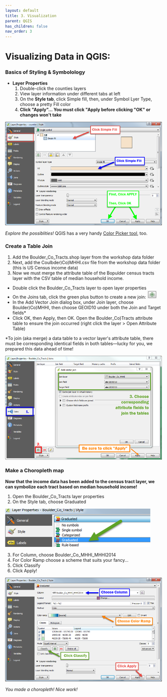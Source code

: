 ```yaml
---
layout: default
title: 3. Visualization
parent: QGIS
has_children: false
nav_order: 3
---
```


# Visualizing Data in QGIS:

### Basics of Styling & Symbolology

- __Layer Properties__
  1. Double-click the counties layers
  2. View layer information under different tabs at left
  3. On the __Style tab__, click Simple fill, then, under Symbol Lyer Type, choose a pretty Fill color
  4. __Click "Apply"... You must click "Apply before clicking "OK" or changes won't take__

![Style Properties][QGIS5]

*Explore the possiblities!* QGIS has a very handy [Color Picker tool](https://docs.qgis.org/3.4/en/docs/user_manual/introduction/general_tools.html#color-selector), too.


### Create a Table Join

1. Add the Boulder_Co_Tracts.shop layer from the workshop data folder
2. Next, add the Coulbder)Co)MHHI.csv file from the workshop data folder (this is US Census income data)
3. Now we must merge the attribute table of the Bopulder census tracts layer with the CSV table of median household income.
  - Double click the Boulder_Co_Tracts layer to open layer properties
  - On the Joins tab, click the green plus button to create a new join: ![Join Button][QGIS6]
  - In the Add Vector Join dialog box, under Join layer, choose Boulder)Co)MHHI, then choose GEOID10 under both the Join and Target fields*
  - Click OK, then Apply, then OK. Open the Boulder_Co)Tracts attribute table to ensure the join occurred (right click the layer > Open Attribute Table)

&ast;To join (aka merge) a data table to a vector layer's attribute table, there must be corresponding identical fields in both tables—lucky for you, we prepared this data ahead of time!

![Joining Data][QGIS7]

### Make a Choropleth map

__Now that the income data has been added to the census tract layer, we can symbolize each tract based on median household income!__

1. Open the Boulder_Co_Tracts layer properties
2. On the Style tab, choose Graduated

![Graduated Symbology][QGIS8]

3. For Column, choose Boulder_Co_MHHI_MHHI2014
4. For Color Ramp choose a scheme that suits your fancy...
5. Click Classify
6. Click Apply!

![Choropleth Styling][QGIS9]

*You made a choropleth! Nice work!*



[QGIS0]: img/QGIS0.png "QGIS logo."
[QGIS1]: img/QGIS1.png "The QGIS user interface."
[QGIS2]: img/QGIS2.png "There are many ways to add data using the Manage Layers Toolbar."
[QGIS3]: img/QGIS3.png "Add SpatiaLite data button."
[QGIS4]: img/QGIS4.png "Add SpatiaLite Layers dialog box."
[QGIS5]: img/QGIS5.png "The Style tab on the Layer Properties window."
[QGIS6]: img/QGIS6.png "Add a join button."
[QGIS7]: img/QGIS7.png "Joining a text file to a layer's attribute table."
[QGIS8]: img/QGIS8.png "Styling a layer by graduated symbols"
[QGIS9]: img/QGIS9.png "Styling a choropleth map"
[QGIS10]: img/QGIS10.png "Adding a new Print Layout."
[QGIS11]: img/QGIS11.png "The Print Layout interface."
[QGIS12]: img/QGIS12.png "Useful Print Layout tools."
[QGIS13]: img/QGIS13.png "Print Layout item properties."
[QGIS14]: img/QGIS14.png "Plugin Menu"
[QGIS15]: img/QGIS15.png "Plugin Repository"
[QGIS16]: img/QGIS16.png "Vector tools"
[QGIS17]: img/QGIS17.png "Raster tools"
[QGIS18]: img/QGIS18.png "Toolbox button"
[QGIS19]: img/QGIS19.png "The Toolbox"
[QGIS20]: img/QGIS20.png "Points in Polygon"
[QGIS21]: img/QGIS21.png "Count Points in Polygon"
[QGIS22]: img/QGIS22.png "Points in Poly dialog"
[QGIS23]: img/QGIS23.png "Raster Analysis Menu"
[QGIS24]: img/QGIS24.png "Hillshade options"
[QGIS25]: img/QGIS25.png "Hillshade result"
[QGIS26]: img/QGIS26.png "Pretty map"
[QGIS27]: img/QGIS27.png "New Layout Button"
[QGIS28]: img/QGIS28.png "Use this tool to adjust the map within the frame"
[QGIS29]: img/QGIS29.png "Map layout export tools"
[VECTOR]: https://upload.wikimedia.org/wikipedia/commons/3/38/Simple_vector_map.svg "Source: wikimedia"
